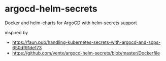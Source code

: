 # argocd-helm-secrets
Docker and helm-charts for ArgoCD with helm-secrets support

inspired by 
* <https://faun.pub/handling-kubernetes-secrets-with-argocd-and-sops-650df91de173>
* <https://github.com/ventx/argocd-helm-secrets/blob/master/Dockerfile>

